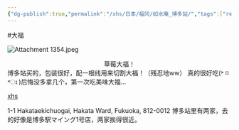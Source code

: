 ```yaml
---
{"dg-publish":true,"permalink":"/xhs/日本/福冈/如水庵_博多站/","tags":["rednote","福冈"],"created":"2024-09-15","updated":"2025-03-23T16:31:02.884+08:00"}
---
```


#大福

![Attachment 1354.jpeg](/img/user/xhs/%E6%97%A5%E6%9C%AC/%E7%A6%8F%E5%86%88/photo/Attachment%201354.jpeg)
<center>草莓大福！</center>
博多站买的，包装很好，配一根线用来切割大福！（残忍地ww）
真的很好吃(˃ ⌑ ˂ഃ )后悔没多拿几个，第一次吃美味大福...

[xhs](https://www.xiaohongshu.com/explore/66f0592900000000270025ff?xsec_token=ABqW31iXGaeLgX03LCtKxC-ud7zwRh1xZBc2msLATPFHk=&xsec_source=pc_user)

1-1 Hakataekichuogai, Hakata Ward, Fukuoka, 812-0012
博多站里有两家，去的好像是博多駅マイング1号店，两家挨得很近。
